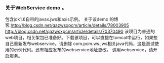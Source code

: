 ### 关于WebService demo 。
包含jdk1.6自带的javax.jws和axis示例。
关于该demo 的博客:http://blog.csdn.net/qazwsxpcm/article/details/78003905  
http://blog.csdn.net/qazwsxpcm/article/details/70370490
该项目为普通的web项目，相关架包已准备好。下载该项目，可以直接在tomcat中运行，如果想自己重新发布webservice。请删除 com.pcm.ws.jws相关java代码，这是测试使用的示例代码。还有相应发布的webservice地址更改。
调用webservice，请开启服务。
